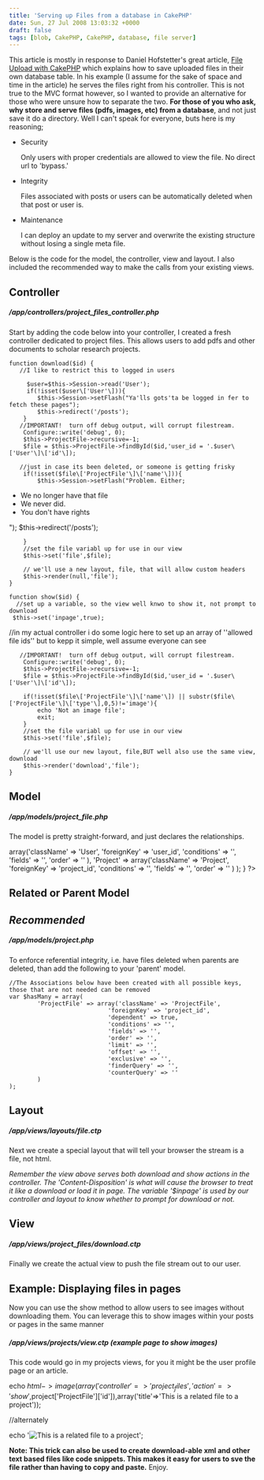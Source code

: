 ```yaml
---
title: 'Serving up Files from a database in CakePHP'
date: Sun, 27 Jul 2008 13:03:32 +0000
draft: false
tags: [blob, CakePHP, CakePHP, database, file server]
---
```


This article is mostly in response to Daniel Hofstetter's great article, [File Upload with CakePHP](http://cakebaker.42dh.com/2006/04/15/file-upload-with-cakephp/) which explains how to save uploaded files in their own database table. In his example (I assume for the sake of space and time in the article) he serves the files right from his controller. This is not true to the MVC format however, so I wanted to provide an alternative for those who were unsure how to separate the two. **For those of you who ask, why store and serve files (pdfs, images, etc) from a database**, and not just save it do a directory. Well I can't speak for everyone, buts here is my reasoning;

*   Security
    
    Only users with proper credentials are allowed to view the file. No direct url to 'bypass.'
    
*   Integrity
    
    Files associated with posts or users can be automatically deleted when that post or user is.
    
*   Maintenance
    
    I can deploy an update to my server and overwrite the existing structure without losing a single meta file.
    

Below is the code for the model, the controller, view and layout. I also included the recommended way to make the calls from your existing views.

Controller
----------

##### /app/controllers/project\_files\_controller.php

Start by adding the code below into your controller, I created a fresh controller dedicated to project files. This allows users to add pdfs and other documents to scholar research projects.

    function download($id) {
       //I like to restrict this to logged in users

         $user=$this->Session->read('User');
         if(!isset($user\['User'\])){
            $this->Session->setFlash("Ya'lls gots'ta be logged in fer to fetch these pages");
            $this->redirect('/posts');
        }
       //IMPORTANT!  turn off debug output, will corrupt filestream.      
        Configure::write('debug', 0);
        $this->ProjectFile->recursive=-1;
        $file = $this->ProjectFile->findById($id,'user_id = '.$user\['User'\]\['id'\]);
      
       //just in case its been deleted, or someone is getting frisky
        if(!isset($file\['ProjectFile'\]\['name'\])){
            $this->Session->setFlash("Problem. Either;

*   We no longer have that file
*   We never did.
*   You don't have rights

");
            $this->redirect('/posts');
           
        }
        //set the file variabl up for use in our view
        $this->set('file',$file);

        // we'll use a new layout, file, that will allow custom headers
        $this->render(null,'file');
    }

    function show($id) {
      //set up a variable, so the view well knwo to show it, not prompt to download
     $this->set('inpage',true);

//in my actual controller i do some logic here to set up an array of ''allowed file ids''  but to kepp it simple, well assume everyone can see

       //IMPORTANT!  turn off debug output, will corrupt filestream.      
        Configure::write('debug', 0);
        $this->ProjectFile->recursive=-1;
        $file = $this->ProjectFile->findById($id,'user_id = '.$user\['User'\]\['id'\]);
      
        if(!isset($file\['ProjectFile'\]\['name'\]) || substr($file\['ProjectFile'\]\['type'\],0,5)!='image'){
            echo 'Not an image file';
            exit;           
        }
        //set the file variabl up for use in our view
        $this->set('file',$file);

        // we'll use our new layout, file,BUT well also use the same view, download
        $this->render('download','file');
    }

Model
-----

##### /app/models/project_file.php

The model is pretty straight-forward, and just declares the relationships.

 array('className' => 'User',
								'foreignKey' => 'user_id',
								'conditions' => '',
								'fields' => '',
								'order' => ''
			),
			'Project' => array('className' => 'Project',
								'foreignKey' => 'project_id',
								'conditions' => '',
								'fields' => '',
								'order' => ''
			)
	);
}
?>

Related or Parent Model
-----------------------

_Recommended_
-------------

##### /app/models/project.php

To enforce referential integrity, i.e. have files deleted when parents are deleted, than add the following to your 'parent' model.

	//The Associations below have been created with all possible keys, those that are not needed can be removed
	var $hasMany = array(
			'ProjectFile' => array('className' => 'ProjectFile',
								'foreignKey' => 'project_id',
								'dependent' => true,
								'conditions' => '',
								'fields' => '',
								'order' => '',
								'limit' => '',
								'offset' => '',
								'exclusive' => '',
								'finderQuery' => '',
								'counterQuery' => ''
			)
	);

Layout
------

##### /app/views/layouts/file.ctp

Next we create a special layout that will tell your browser the stream is a file, not html.

_Remember the view above serves both download and show actions in the controller. The 'Content-Disposition' is what will cause the browser to treat it like a download or load it in page. The variable '$inpage' is used by our controller and layout to know whether to prompt for download or not._

View
----

##### /app/views/project_files/download.ctp

Finally we create the actual view to push the file stream out to our user.

Example: Displaying files in pages
----------------------------------

Now you can use the show method to allow users to see images without downloading them. You can leverage this to show images within your posts or pages in the same manner

##### /app/views/projects/view.ctp (example page to show images)

This code would go in my projects views, for you it might be the user profile page or an article.

echo $html->image(array('controller'=>'project_files','action'=>'show',$project\['ProjectFile'\]\['id'\]),array('title'=>'This is a related file to a project'));

//alternately

echo '![](/project_files/show/174 "This is a related file to a project")';

**Note: This trick can also be used to create download-able xml and other text based files like code snippets. This makes it easy for users to sve the file rather than having to copy and paste.** Enjoy.